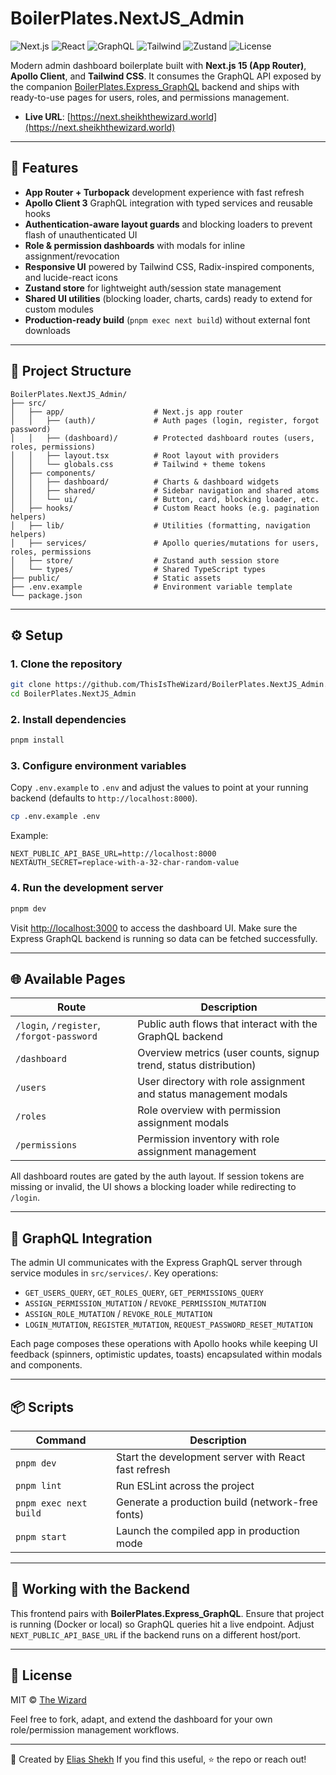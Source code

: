 # BoilerPlates.NextJS_Admin

![Next.js](https://img.shields.io/badge/Next.js-15-black?logo=nextdotjs)
![React](https://img.shields.io/badge/React-19-61dafb?logo=react)
![GraphQL](https://img.shields.io/badge/GraphQL-Apollo_Client_3-e10098?logo=graphql)
![Tailwind](https://img.shields.io/badge/Tailwind-4-38bdf8?logo=tailwindcss)
![Zustand](https://img.shields.io/badge/State_Zustand-4-1f2937)
![License](https://img.shields.io/badge/License-MIT-yellow)

Modern admin dashboard boilerplate built with **Next.js 15 (App Router)**, **Apollo Client**, and **Tailwind CSS**. It consumes the GraphQL API exposed by the companion [BoilerPlates.Express_GraphQL](../BoilerPlates.Express_GraphQL) backend and ships with ready-to-use pages for users, roles, and permissions management.

- **Live URL**: [https://next.sheikhthewizard.world](https://next.sheikhthewizard.world)

---

## 🚀 Features

- **App Router + Turbopack** development experience with fast refresh
- **Apollo Client 3** GraphQL integration with typed services and reusable hooks
- **Authentication-aware layout guards** and blocking loaders to prevent flash of unauthenticated UI
- **Role & permission dashboards** with modals for inline assignment/revocation
- **Responsive UI** powered by Tailwind CSS, Radix-inspired components, and lucide-react icons
- **Zustand store** for lightweight auth/session state management
- **Shared UI utilities** (blocking loader, charts, cards) ready to extend for custom modules
- **Production-ready build** (`pnpm exec next build`) without external font downloads

---

## 📂 Project Structure

```
BoilerPlates.NextJS_Admin/
├── src/
│   ├── app/                    # Next.js app router
│   │   ├── (auth)/             # Auth pages (login, register, forgot password)
│   │   ├── (dashboard)/        # Protected dashboard routes (users, roles, permissions)
│   │   ├── layout.tsx          # Root layout with providers
│   │   └── globals.css         # Tailwind + theme tokens
│   ├── components/
│   │   ├── dashboard/          # Charts & dashboard widgets
│   │   ├── shared/             # Sidebar navigation and shared atoms
│   │   └── ui/                 # Button, card, blocking loader, etc.
│   ├── hooks/                  # Custom React hooks (e.g. pagination helpers)
│   ├── lib/                    # Utilities (formatting, navigation helpers)
│   ├── services/               # Apollo queries/mutations for users, roles, permissions
│   ├── store/                  # Zustand auth session store
│   └── types/                  # Shared TypeScript types
├── public/                     # Static assets
├── .env.example                # Environment variable template
└── package.json
```

---

## ⚙️ Setup

### 1. Clone the repository

```bash
git clone https://github.com/ThisIsTheWizard/BoilerPlates.NextJS_Admin.git
cd BoilerPlates.NextJS_Admin
```

### 2. Install dependencies

```bash
pnpm install
```

### 3. Configure environment variables

Copy `.env.example` to `.env` and adjust the values to point at your running backend (defaults to `http://localhost:8000`).

```bash
cp .env.example .env
```

Example:

```
NEXT_PUBLIC_API_BASE_URL=http://localhost:8000
NEXTAUTH_SECRET=replace-with-a-32-char-random-value
```

### 4. Run the development server

```bash
pnpm dev
```

Visit [http://localhost:3000](http://localhost:3000) to access the dashboard UI. Make sure the Express GraphQL backend is running so data can be fetched successfully.

---

## 🌐 Available Pages

| Route                                     | Description                                                       |
| ----------------------------------------- | ----------------------------------------------------------------- |
| `/login`, `/register`, `/forgot-password` | Public auth flows that interact with the GraphQL backend          |
| `/dashboard`                              | Overview metrics (user counts, signup trend, status distribution) |
| `/users`                                  | User directory with role assignment and status management modals  |
| `/roles`                                  | Role overview with permission assignment modals                   |
| `/permissions`                            | Permission inventory with role assignment management              |

All dashboard routes are gated by the auth layout. If session tokens are missing or invalid, the UI shows a blocking loader while redirecting to `/login`.

---

## 🔌 GraphQL Integration

The admin UI communicates with the Express GraphQL server through service modules in `src/services/`. Key operations:

- `GET_USERS_QUERY`, `GET_ROLES_QUERY`, `GET_PERMISSIONS_QUERY`
- `ASSIGN_PERMISSION_MUTATION` / `REVOKE_PERMISSION_MUTATION`
- `ASSIGN_ROLE_MUTATION` / `REVOKE_ROLE_MUTATION`
- `LOGIN_MUTATION`, `REGISTER_MUTATION`, `REQUEST_PASSWORD_RESET_MUTATION`

Each page composes these operations with Apollo hooks while keeping UI feedback (spinners, optimistic updates, toasts) encapsulated within modals and components.

---

## 📦 Scripts

| Command                | Description                                          |
| ---------------------- | ---------------------------------------------------- |
| `pnpm dev`             | Start the development server with React fast refresh |
| `pnpm lint`            | Run ESLint across the project                        |
| `pnpm exec next build` | Generate a production build (network-free fonts)     |
| `pnpm start`           | Launch the compiled app in production mode           |

---

## 🤝 Working with the Backend

This frontend pairs with **BoilerPlates.Express_GraphQL**. Ensure that project is running (Docker or local) so GraphQL queries hit a live endpoint. Adjust `NEXT_PUBLIC_API_BASE_URL` if the backend runs on a different host/port.

---

## 📝 License

MIT © [The Wizard](https://github.com/ThisIsTheWizard)

Feel free to fork, adapt, and extend the dashboard for your own role/permission management workflows.

---

👋 Created by [Elias Shekh](https://sheikhthewizard.world)
If you find this useful, ⭐ the repo or reach out!
